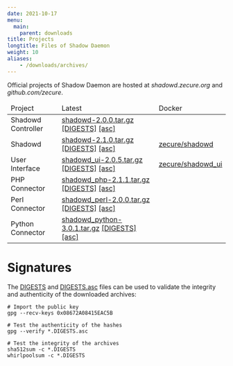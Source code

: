 ```yaml
---
date: 2021-10-17
menu:
  main:
    parent: downloads
title: Projects
longtitle: Files of Shadow Daemon
weight: 10
aliases:
    - /downloads/archives/
---
```


Official projects of Shadow Daemon are hosted at *shadowd.zecure.org* and *github.com/zecure*.


<table class="table">
  <thead>
    <td>Project</td>
    <td>Latest</td>
    <td>Docker</td>
  </thead>
  <tbody>
    <tr>
      <td>Shadowd Controller</td>
      <td>
        <a href="https://shadowd.zecure.org/files/shadowdctl-2.0.0.tar.gz">shadowd-2.0.0.tar.gz</a>
        <a href="https://shadowd.zecure.org/files/shadowdctl-2.0.0.tar.gz.DIGESTS" class="signature">[DIGESTS]</a>
        <a href="https://shadowd.zecure.org/files/shadowdctl-2.0.0.tar.gz.DIGESTS.asc" class="signature">[asc]</a>
      </td>
    </tr>
    <tr>
      <td>Shadowd</td>
      <td>
        <a href="https://shadowd.zecure.org/files/shadowd-2.1.0.tar.gz">shadowd-2.1.0.tar.gz</a>
        <a href="https://shadowd.zecure.org/files/shadowd-2.1.0.tar.gz.DIGESTS" class="signature">[DIGESTS]</a>
        <a href="https://shadowd.zecure.org/files/shadowd-2.1.0.tar.gz.DIGESTS.asc" class="signature">[asc]</a>
      </td>
      <td>
        <a href="https://hub.docker.com/r/zecure/shadowd">zecure/shadowd</a>
      </td>
    </tr>
    <tr>
      <td>User Interface</td>
      <td>
        <a href="https://shadowd.zecure.org/files/shadowd_ui-2.0.5.tar.gz">shadowd_ui-2.0.5.tar.gz</a>
        <a href="https://shadowd.zecure.org/files/shadowd_ui-2.0.5.tar.gz.DIGESTS" class="signature">[DIGESTS]</a>
        <a href="https://shadowd.zecure.org/files/shadowd_ui-2.0.5.tar.gz.DIGESTS.asc" class="signature">[asc]</a>
      </td>
      <td>
        <a href="https://hub.docker.com/r/zecure/shadowd_ui">zecure/shadowd_ui</a>
      </td>
    </tr>
    <tr>
      <td>PHP Connector</td>
      <td>
        <a href="https://shadowd.zecure.org/files/shadowd_php-2.1.1.tar.gz">shadowd_php-2.1.1.tar.gz</a>
        <a href="https://shadowd.zecure.org/files/shadowd_php-2.1.1.tar.gz.DIGESTS" class="signature">[DIGESTS]</a>
        <a href="https://shadowd.zecure.org/files/shadowd_php-2.1.1.tar.gz.DIGESTS.asc" class="signature">[asc]</a>
      </td>
    </tr>
    <tr>
      <td>Perl Connector</td>
      <td>
        <a href="https://shadowd.zecure.org/files/shadowd_perl-2.0.0.tar.gz">shadowd_perl-2.0.0.tar.gz</a>
        <a href="https://shadowd.zecure.org/files/shadowd_perl-2.0.0.tar.gz.DIGESTS" class="signature">[DIGESTS]</a>
        <a href="https://shadowd.zecure.org/files/shadowd_perl-2.0.0.tar.gz.DIGESTS.asc" class="signature">[asc]</a>
      </td>
    </tr>
    <tr>
      <td>Python Connector</td>
      <td>
        <a href="https://shadowd.zecure.org/files/shadowd_python-3.0.1.tar.gz">shadowd_python-3.0.1.tar.gz</a>
        <a href="https://shadowd.zecure.org/files/shadowd_python-3.0.1.tar.gz.DIGESTS" class="signature">[DIGESTS]</a>
        <a href="https://shadowd.zecure.org/files/shadowd_python-3.0.1.tar.gz.DIGESTS.asc" class="signature">[asc]</a>
      </td>
    </tr>
  </tbody>
</table>

# Signatures

The [DIGESTS](http://en.wikipedia.org/wiki/Cryptographic_hash_function) and [DIGESTS.asc](https://en.wikipedia.org/wiki/Digital_signature) files can be used to validate the integrity and authenticity of the downloaded archives:

    # Import the public key
    gpg --recv-keys 0x08672A08415EAC5B
    
    # Test the authenticity of the hashes
    gpg --verify *.DIGESTS.asc
    
    # Test the integrity of the archives
    sha512sum -c *.DIGESTS
    whirlpoolsum -c *.DIGESTS
